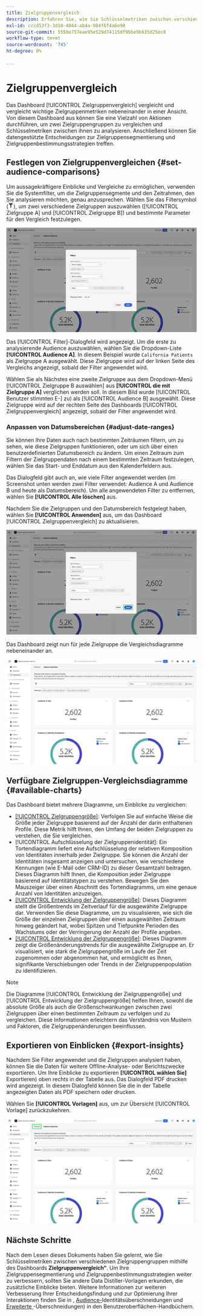 ```yaml
---
title: Zielgruppenvergleich
description: Erfahren Sie, wie Sie Schlüsselmetriken zwischen verschiedenen Zielgruppengruppen mithilfe des Dashboards für den Zielgruppenvergleich vergleichen. Festlegen von Zielgruppenfiltern, Analysieren von Trends und Exportieren von Einblicken für datengesteuerte Entscheidungen
exl-id: cccd53f3-3d10-4044-ab4a-984f6f4a6e90
source-git-commit: 5550e757eae95e529d74115df9bbe9b635d25ec8
workflow-type: tm+mt
source-wordcount: '745'
ht-degree: 0%

---
```


# Zielgruppenvergleich

Das Dashboard [!UICONTROL Zielgruppenvergleich] vergleicht und vergleicht wichtige Zielgruppenmetriken nebeneinander in einer Ansicht. Von diesem Dashboard aus können Sie eine Vielzahl von Aktionen durchführen, um zwei Zielgruppengruppen zu vergleichen und Schlüsselmetriken zwischen ihnen zu analysieren. Anschließend können Sie datengestützte Entscheidungen zur Zielgruppensegmentierung und Zielgruppenbestimmungsstrategien treffen.

## Festlegen von Zielgruppenvergleichen {#set-audience-comparisons}

Um aussagekräftigere Einblicke und Vergleiche zu ermöglichen, verwenden Sie die Systemfilter, um die Zielgruppensegmente und den Zeitrahmen, den Sie analysieren möchten, genau anzusprechen. Wählen Sie das Filtersymbol (![Das Filtersymbol.](../../../images/icons/filter-icon-white.png)), um zwei verschiedene Zielgruppen auszuwählen ([!UICONTROL Zielgruppe A] und [!UICONTROL Zielgruppe B]) und bestimmte Parameter für den Vergleich festzulegen.

![Das Dialogfeld „Filter“ im Dashboard für den Zielgruppenvergleich.](../../images/sql-insights-query-pro-mode/templates/audience-comparison-filters.png)

Das [!UICONTROL Filter]-Dialogfeld wird angezeigt. Um die erste zu analysierende Audience auszuwählen, wählen Sie die Dropdown-Liste **[!UICONTROL Audience A]**. In diesem Beispiel wurde `California Patients` als Zielgruppe A ausgewählt. Diese Zielgruppe wird auf der linken Seite des Vergleichs angezeigt, sobald der Filter angewendet wird.

Wählen Sie als Nächstes eine zweite Zielgruppe aus dem Dropdown-Menü [!UICONTROL Zielgruppe B auswählen] aus **[!UICONTROL die mit Zielgruppe A]** verglichen werden soll. In diesem Bild wurde [!UICONTROL Benutzer stimmten E-] zu) als [!UICONTROL Audience B] ausgewählt. Diese Zielgruppe wird auf der rechten Seite des Dashboards [!UICONTROL Zielgruppenvergleich] angezeigt, sobald der Filter angewendet wird.

### Anpassen von Datumsbereichen {#adjust-date-ranges}

Sie können Ihre Daten auch nach bestimmten Zeiträumen filtern, um zu sehen, wie diese Zielgruppen funktionieren, oder um sich über einen benutzerdefinierten Datumsbereich zu ändern. Um einen Zeitraum zum Filtern der Zielgruppendaten nach einem bestimmten Zeitraum festzulegen, wählen Sie das Start- und Enddatum aus den Kalenderfeldern aus.

Das Dialogfeld gibt auch an, wie viele Filter angewendet werden (im Screenshot unten werden zwei Filter verwendet: Audience A und Audience B und heute als Datumsbereich). Um alle angewendeten Filter zu entfernen, wählen Sie **[!UICONTROL Alle löschen]** aus.

Nachdem Sie die Zielgruppen und den Datumsbereich festgelegt haben, wählen Sie **[!UICONTROL Anwenden]** aus, um das Dashboard [!UICONTROL Zielgruppenvergleich] zu aktualisieren.

![Das Dialogfeld „Filter“ im Dashboard für den Zielgruppenvergleich mit hervorgehobener Option „Anwenden“.](../../images/sql-insights-query-pro-mode/templates/audience-comparison-filters-apply.png)

Das Dashboard zeigt nun für jede Zielgruppe die Vergleichsdiagramme nebeneinander an.

![Das Dashboard für den Zielgruppenvergleich mit mehreren Diagrammen, in denen die Metriken für jede Zielgruppe verglichen werden.](../../images/sql-insights-query-pro-mode/templates/audience-comparison-dashboard.png)

## Verfügbare Zielgruppen-Vergleichsdiagramme {#available-charts}

<!-- Potentially could expand this section to include images of each widget.  -->

Das Dashboard bietet mehrere Diagramme, um Einblicke zu vergleichen:

- [[!UICONTROL Zielgruppengröße]](../../guides/audiences.md#audience-size): Verfolgen Sie auf einfache Weise die Größe jeder Zielgruppe basierend auf der Anzahl der darin enthaltenen Profile. Diese Metrik hilft Ihnen, den Umfang der beiden Zielgruppen zu verstehen, die Sie vergleichen.
- [!UICONTROL Aufschlüsselung der Zielgruppenidentität]: Ein Tortendiagramm liefert eine Aufschlüsselung der relativen Komposition von Identitäten innerhalb jeder Zielgruppe. Sie können die Anzahl der Identitäten insgesamt anzeigen und untersuchen, wie verschiedene Kennungen (wie E-Mail oder CRM-ID) zu dieser Gesamtzahl beitragen. Dieses Diagramm hilft Ihnen, die Komposition jeder Zielgruppe basierend auf Identitätstypen zu verstehen. Bewegen Sie den Mauszeiger über einen Abschnitt des Tortendiagramms, um eine genaue Anzahl von Identitäten anzuzeigen.
- [[!UICONTROL Entwicklung der Zielgruppengröße]](../../guides/audiences.md#audience-size-trend): Dieses Diagramm stellt die Größentrends im Zeitverlauf für die ausgewählte Zielgruppe dar. Verwenden Sie diese Diagramme, um zu visualisieren, wie sich die Größe der einzelnen Zielgruppen über einen ausgewählten Zeitraum hinweg geändert hat, wobei Spitzen und Tiefpunkte Perioden des Wachstums oder der Verringerung der Anzahl der Profile angeben.
- [[!UICONTROL Entwicklung der Zielgruppengröße]](../../guides/audiences.md#audience-size-change-trend): Dieses Diagramm zeigt die Größenänderungstrends für die ausgewählte Zielgruppe an. Er visualisiert, wie stark die Zielgruppengröße im Laufe der Zeit zugenommen oder abgenommen hat, und ermöglicht es Ihnen, signifikante Verschiebungen oder Trends in der Zielgruppenpopulation zu identifizieren.

>[!NOTE]
>
>Die Diagramme [!UICONTROL Entwicklung der Zielgruppengröße] und [!UICONTROL Entwicklung der Zielgruppengröße] helfen Ihnen, sowohl die absolute Größe als auch die Größenschwankungen zwischen zwei Zielgruppen über einen bestimmten Zeitraum zu verfolgen und zu vergleichen. Diese Informationen erleichtern das Verständnis von Mustern und Faktoren, die Zielgruppenänderungen beeinflussen.

## Exportieren von Einblicken {#export-insights}

Nachdem Sie Filter angewendet und die Zielgruppen analysiert haben, können Sie die Daten für weitere Offline-Analyse- oder Berichtszwecke exportieren. Um Ihre Einblicke zu exportieren **[!UICONTROL wählen Sie]** Exportieren) oben rechts in der Tabelle aus. Das Dialogfeld PDF drucken wird angezeigt. In diesem Dialogfeld können Sie die in der Tabelle angezeigten Daten als PDF speichern oder drucken.

Wählen Sie **[!UICONTROL Vorlagen]** aus, um zur Übersicht [!UICONTROL Vorlage] zurückzukehren.

![Die Ansicht „Erweiterte Zielgruppe überschneidet“ mit hervorgehobenen Vorlagen.](../../images/sql-insights-query-pro-mode/templates/navigation.png)

## Nächste Schritte

Nach dem Lesen dieses Dokuments haben Sie gelernt, wie Sie Schlüsselmetriken zwischen verschiedenen Zielgruppengruppen mithilfe des Dashboards **Zielgruppenvergleich“**. Um Ihre Zielgruppensegmentierung und Zielgruppenbestimmungsstrategien weiter zu verbessern, sollten Sie andere Data Distiller-Vorlagen erkunden, die zusätzliche Einblicke bieten. Weitere Informationen zur weiteren Verbesserung Ihrer Entscheidungsfindung und zur Optimierung Ihrer Interaktionen finden Sie in [](./trends.md), [Audience-](./identity-overlaps.md)Identitätsüberschneidungen und [Erweiterte ](./overlaps.md)-Überschneidungen) in den Benutzeroberflächen-Handbüchern.
